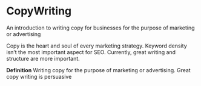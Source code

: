 # CopyWriting
An introduction to writing copy for businesses for the purpose of marketing or advertising

Copy is the heart and soul of every marketing strategy. Keyword density isn’t the most important aspect for SEO. Currently, great writing and structure are more important. 

**Definition**
Writing copy for the purpose of marketing or advertising. Great copy writing is persuasive 
